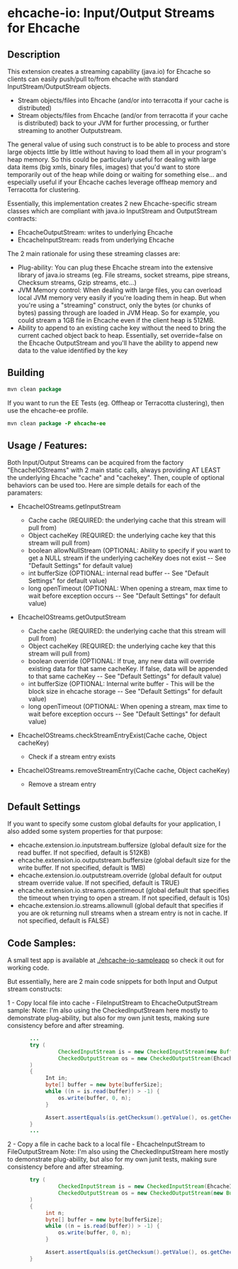 # ehcache-io: Input/Output Streams for Ehcache

## Description
This extension creates a streaming capability (java.io) for Ehcache so clients can easily push/pull to/from ehcache with standard InputStream/OutputStream objects.
 * Stream objects/files into Ehcache (and/or into terracotta if your cache is distributed)
 * Stream objects/files from Ehcache (and/or from terracotta if your cache is distributed) back to your JVM for further processing, or further streaming to another Outputstream.

The general value of using such construct is to be able to process and store large objects little by little without having to load them all in your program's heap memory.
So this could be particularly useful for dealing with large data items (big xmls, binary files, images) that you'd want to store temporarily out of the heap while doing or waiting for something else...
and especially useful if your Ehcache caches leverage offheap memory and Terracotta for clustering.

Essentially, this implementation creates 2 new Ehcache-specific stream classes which are compliant with java.io InputStream and OutputStream contracts:
 * EhcacheOutputStream: writes to underlying Ehcache
 * EhcacheInputStream: reads from underlying Ehcache

The 2 main rationale for using these streaming classes are:
 * Plug-ability: You can plug these Ehcache stream into the extensive library of java.io streams (eg. File streams, socket streams, pipe streans, Checksum streams, Gzip streams, etc…)
 * JVM Memory control: When dealing with large files, you can overload local JVM memory very easily if you're loading them in heap. 
 But when you're using a "streaming" construct, only the bytes (or chunks of bytes) passing through are loaded in JVM Heap. 
 So for example, you could stream a 1GB file in Ehcache even if the client heap is 512MB.
 * Ability to append to an existing cache key without the need to bring the current cached object back to heap. 
 Essentially, set override=false on the Ehcache OutputStream and you'll have the ability to append new data to the value identified by the key

## Building

```java
mvn clean package
```

If you want to run the EE Tests (eg. Offheap or Terracotta clustering), then use the ehcache-ee profile.

```java
mvn clean package -P ehcache-ee
```

## Usage / Features:

Both Input/Output Streams can be acquired from the factory "EhcacheIOStreams" with 2 main static calls, 
always providing AT LEAST the underlying Ehcache "cache" and "cachekey".
Then, couple of optional behaviors can be used too. Here are simple details for each of the paramaters:

 * EhcacheIOStreams.getInputStream
   * Cache cache (REQUIRED: the underlying cache that this stream will pull from)
   * Object cacheKey (REQUIRED: the underlying cache key that this stream will pull from)
   * boolean allowNullStream (OPTIONAL: Ability to specify if you want to get a NULL stream if the underlying cacheKey does not exist -- See "Default Settings" for default value)
   * int bufferSize (OPTIONAL: internal read buffer -- See "Default Settings" for default value)
   * long openTimeout (OPTIONAL: When opening a stream, max time to wait before exception occurs -- See "Default Settings" for default value)
 
 * EhcacheIOStreams.getOutputStream
   * Cache cache (REQUIRED: the underlying cache that this stream will pull from)
   * Object cacheKey (REQUIRED: the underlying cache key that this stream will pull from)
   * boolean override (OPTIONAL: If true, any new data will override existing data for that same cacheKey. If false, data will be appended to that same cacheKey -- See "Default Settings" for default value)
   * int bufferSize (OPTIONAL: Internal write buffer - This will be the block size in ehcache storage -- See "Default Settings" for default value)
   * long openTimeout (OPTIONAL: When opening a stream, max time to wait before exception occurs -- See "Default Settings" for default value)

 * EhcacheIOStreams.checkStreamEntryExist(Cache cache, Object cacheKey)
   * Check if a stream entry exists
   
 * EhcacheIOStreams.removeStreamEntry(Cache cache, Object cacheKey)
   * Remove a stream entry
  
## Default Settings

If you want to specify some custom global defaults for your application, I also added some system properties for that purpose:
 * ehcache.extension.io.inputstream.buffersize (global default size for the read buffer. If not specified, default is 512KB)
 * ehcache.extension.io.outputstream.buffersize (global default size for the write buffer. If not specified, default is 1MB)
 * ehcache.extension.io.outputstream.override (global default for output stream override value. If not specified, default is TRUE)
 * ehcache.extension.io.streams.opentimeout (global default that specifies the timeout when trying to open a stream. If not specified, default is 10s)
 * ehcache.extension.io.streams.allownull (global default that specifies if you are ok returning null streams when a stream entry is not in cache. If not specified, default is FALSE)

## Code Samples:

A small test app is available at [./ehcache-io-sampleapp](./ehcache-io-sampleapp) so check it out for working code.

But essentially, here are 2 main code snippets for both Input and Output stream constructs:

1 - Copy local file into cache - FileInputStream to EhcacheOutputStream sample:
Note: I'm also using the CheckedInputStream here mostly to demonstrate plug-ability, but also for my own junit tests, making sure consistency before and after streaming.

```java
       ...
       try (
                CheckedInputStream is = new CheckedInputStream(new BufferedInputStream(Files.newInputStream(IN_FILE_PATH),inBufferSize),new CRC32());
                CheckedOutputStream os = new CheckedOutputStream(EhcacheIOStreams.getOutputStream(cache, cache_key),new CRC32());
       )
       {
            Int in;
            byte[] buffer = new byte[bufferSize];
            while ((n = is.read(buffer)) > -1) {
                os.write(buffer, 0, n);
            }

            Assert.assertEquals(is.getChecksum().getValue(), os.getChecksum().getValue());
       }
       ...
```

2 - Copy a file in cache back to a local file - EhcacheInputStream to FileOutputStream
Note: I'm also using the CheckedInputStream here mostly to demonstrate plug-ability, but also for my own junit tests, making sure consistency before and after streaming.

```java
       try (
                CheckedInputStream is = new CheckedInputStream(EhcacheIOStreams.getInputStream(cache, cache_key),new CRC32());
                CheckedOutputStream os = new CheckedOutputStream(new BufferedOutputStream(Files.newOutputStream(OUT_FILE_PATH)), new CRC32());
       )
       {
            int n;
            byte[] buffer = new byte[bufferSize];
            while ((n = is.read(buffer)) > -1) {
                os.write(buffer, 0, n);
            }

            Assert.assertEquals(is.getChecksum().getValue(), os.getChecksum().getValue());
       }
```